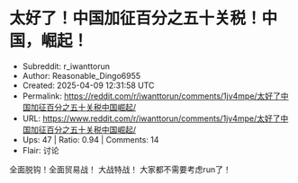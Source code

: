 # 太好了！中国加征百分之五十关税！中国，崛起！

- Subreddit: r_iwanttorun
- Author: Reasonable_Dingo6955
- Created: 2025-04-09 12:31:58 UTC
- Permalink: https://reddit.com/r/iwanttorun/comments/1jv4mpe/太好了中国加征百分之五十关税中国崛起/
- URL: https://www.reddit.com/r/iwanttorun/comments/1jv4mpe/太好了中国加征百分之五十关税中国崛起/
- Ups: 47 | Ratio: 0.94 | Comments: 14
- Flair: 讨论


全面脱钩！全面贸易战！ 大战特战！ 大家都不需要考虑run了！

